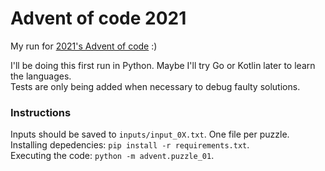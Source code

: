 # Advent of code 2021

My run for [2021's Advent of code](https://adventofcode.com/2021) :)  


I'll be doing this first run in Python. Maybe I'll try Go or Kotlin later to learn the languages.  
Tests are only being added when necessary to debug faulty solutions.

### Instructions
Inputs should be saved to `inputs/input_0X.txt`. One file per puzzle.  
Installing depedencies: `pip install -r requirements.txt`.  
Executing the code: `python -m advent.puzzle_01`.
